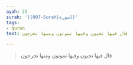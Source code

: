 ```yaml
---
ayah: 25
surah: '[[007-Surah|سورة]]'
tags:
- quran
text: قال فيها تحيون وفيها تموتون ومنها تخرجون

---
```

> قال فيها تحيون وفيها تموتون ومنها تخرجون
